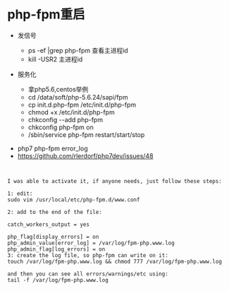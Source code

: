 # php-fpm重启

* 发信号
    * ps -ef |grep php-fpm 查看主进程id
    * kill -USR2 主进程id
    
* 服务化
    * 拿php5.6,centos举例
    * cd /data/soft/php-5.6.24/sapi/fpm
    * cp init.d.php-fpm /etc/init.d/php-fpm
    * chmod +x /etc/init.d/php-fpm
    * chkconfig --add php-fpm
    * chkconfig php-fpm on
    * /sbin/service php-fpm restart/start/stop
    
    
    
- php7 php-fpm error_log
- https://github.com/rlerdorf/php7dev/issues/48

```text


I was able to activate it, if anyone needs, just follow these steps:

1: edit:
sudo vim /usr/local/etc/php-fpm.d/www.conf

2: add to the end of the file:

catch_workers_output = yes

php_flag[display_errors] = on
php_admin_value[error_log] = /var/log/fpm-php.www.log
php_admin_flag[log_errors] = on
3: create the log file, so php-fpm can write on it:
touch /var/log/fpm-php.www.log && chmod 777 /var/log/fpm-php.www.log

and then you can see all errors/warnings/etc using:
tail -f /var/log/fpm-php.www.log


```    